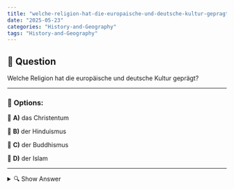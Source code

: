 ```yaml
---
title: "welche-religion-hat-die-europaische-und-deutsche-kultur-gepragt"
date: "2025-05-23"
categories: "History-and-Geography"
tags: "History-and-Geography"
---
```


## 📌 **Question**

Welche Religion hat die europäische und deutsche Kultur geprägt?



---

### 📝 **Options:**

🔘 **A)** das Christentum

🔘 **B)** der Hinduismus

🔘 **C)** der Buddhismus

🔘 **D)** der Islam

---

<details>
  <summary>🔍 Show Answer</summary>

  <p>
💡  <b>Correct Answer:</b>  a
  </p>
  <p>
    📖<b>Explanation:</b>
    Europa und Deutschland haben eine lange und komplexe Geschichte, die von verschiedenen kulturellen und religiösen Einflüssen geprägt ist. Die abendländische Kultur ist stark durch religiöse Bewegungen und philosophische Entwicklungen beeinflusst. Vor allem in Deutschland hat die Reformation im 16. Jahrhundert bedeutende Veränderungen gebracht. Historisch gesehen spielte das Christentum, insbesondere das katholische und später das protestantische, eine zentrale Rolle in der Entwicklung von Gesellschaft, Kunst und Wissenschaft in Europa und Deutschland. Es prägte viele der Werte und Traditionen, die auch heute noch von Bedeutung sind.
  </p>
</details>
